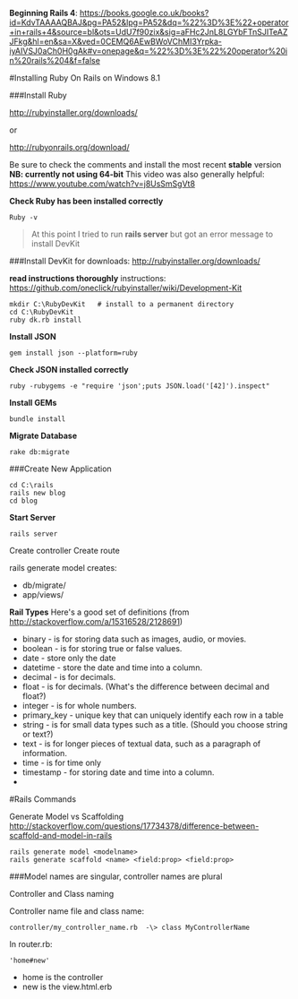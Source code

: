 **Beginning Rails 4**: https://books.google.co.uk/books?id=KdvTAAAAQBAJ&pg=PA52&lpg=PA52&dq=%22%3D%3E%22+operator+in+rails+4&source=bl&ots=UdU7f90zix&sig=aFHc2JnL8LGYbFTnSJITeAZJFkg&hl=en&sa=X&ved=0CEMQ6AEwBWoVChMI3Yrpka-iyAIVSJ0aCh0H0gAk#v=onepage&q=%22%3D%3E%22%20operator%20in%20rails%204&f=false  

#Installing Ruby On Rails on Windows 8.1

###Install Ruby

http://rubyinstaller.org/downloads/  

or  

http://rubyonrails.org/download/  


Be sure to check the comments and install the most recent **stable** version
**NB: currently not using 64-bit**
This video was also generally helpful: https://www.youtube.com/watch?v=j8UsSmSgVt8

**Check Ruby has been installed correctly**
```
Ruby -v
```

> At this point I tried to run **rails server** but got an error message to install DevKit


###Install DevKit
for downloads: http://rubyinstaller.org/downloads/

**read instructions thoroughly**
instructions: https://github.com/oneclick/rubyinstaller/wiki/Development-Kit
```
mkdir C:\RubyDevKit   # install to a permanent directory
cd C:\RubyDevKit
ruby dk.rb install
```
**Install JSON**
```
gem install json --platform=ruby
```
**Check JSON installed correctly**
```
ruby -rubygems -e "require 'json';puts JSON.load('[42]').inspect"
```
**Install GEMs**
```
bundle install
```
**Migrate Database**
```
rake db:migrate
```

###Create New Application
```
cd C:\rails
rails new blog
cd blog
```
**Start Server**
```
rails server
```

Create controller
Create route

rails generate model <model name>  creates:
- db/migrate/
- app/views/<model name>


**Rail Types**
Here's a good set of definitions (from http://stackoverflow.com/a/15316528/2128691)

- binary - is for storing data such as images, audio, or movies.
- boolean - is for storing true or false values.
- date - store only the date
- datetime - store the date and time into a column.
- decimal - is for decimals.
- float - is for decimals. (What's the difference between decimal and float?)
- integer - is for whole numbers.
- primary_key - unique key that can uniquely identify each row in a table
- string - is for small data types such as a title. (Should you choose string or text?)
- text - is for longer pieces of textual data, such as a paragraph of information.
- time - is for time only
- timestamp - for storing date and time into a column.
- 

#Rails Commands

Generate Model vs Scaffolding
http://stackoverflow.com/questions/17734378/difference-between-scaffold-and-model-in-rails
```
rails generate model <modelname>
rails generate scaffold <name> <field:prop> <field:prop>
```
###Model names are singular, controller names are plural

Controller and Class naming

Controller name file and class name:  
```
controller/my_controller_name.rb  -\> class MyControllerName
```
In router.rb:  
```
'home#new'
```
- home is the controller
- new is the view.html.erb

